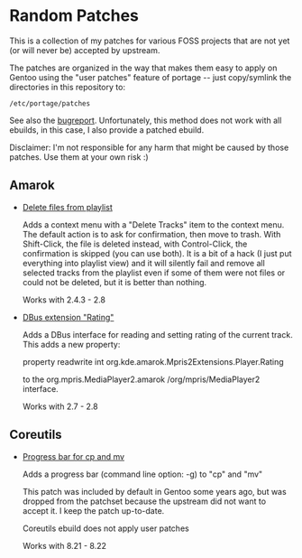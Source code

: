 Random Patches
==============

This is a collection of my patches for various FOSS projects that are not yet (or will never be)
accepted by upstream.

The patches are organized in the way that makes them easy to apply on Gentoo using the "user
patches" feature of portage -- just copy/symlink the directories in this repository to:

    /etc/portage/patches

See also the [bugreport](http://bugs.gentoo.org/show_bug.cgi?id=349707#c11).
Unfortunately, this method does not work with all ebuilds, in this case, I also provide a patched
ebuild.


Disclaimer:
I'm not responsible for any harm that might be caused by those patches.  Use them at your own risk :)


Amarok
------

*   [Delete files from playlist](https://bugs.kde.org/show_bug.cgi?id=170999)
    
    Adds a context menu with a "Delete Tracks" item to the context menu.  The default action is to
    ask for confirmation, then move to trash.  With Shift-Click, the file is deleted instead, with
    Control-Click, the confirmation is skipped (you can use both).  It is a bit of a hack (I just
    put everything into playlist view) and it will silently fail and remove all selected tracks from
    the playlist even if some of them were not files or could not be deleted, but it is better than
    nothing.
    
    Works with 2.4.3 - 2.8

*   [DBus extension "Rating"](https://bugs.kde.org/show_bug.cgi?id=325021)
    
    Adds a DBus interface for reading and setting rating of the current track. This adds a new
    property:

    property readwrite int org.kde.amarok.Mpris2Extensions.Player.Rating

    to the org.mpris.MediaPlayer2.amarok /org/mpris/MediaPlayer2 interface.

    Works with 2.7 - 2.8


Coreutils
---------

*   [Progress bar for cp and mv](http://lists.gnu.org/archive/html/bug-coreutils/2003-08/msg00114.html)
    
    Adds a progress bar (command line option: -g) to "cp" and "mv"
    
    This patch was included by default in Gentoo some years ago, but was dropped from the patchset
    because the upstream did not want to accept it.
    I keep the patch up-to-date.
    
    Coreutils ebuild does not apply user patches
    
    Works with 8.21 - 8.22


